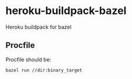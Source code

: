 # heroku-buildpack-bazel
Heroku buildpack for bazel

## Procfile
Procfile should be:
```
bazel run //dir:binary_target
```
